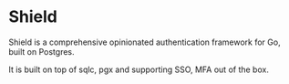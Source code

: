 ---
---

# Shield

Shield is a comprehensive opinionated authentication framework for Go, built on Postgres.

It is built on top of sqlc, pgx and supporting SSO, MFA out of the box.
